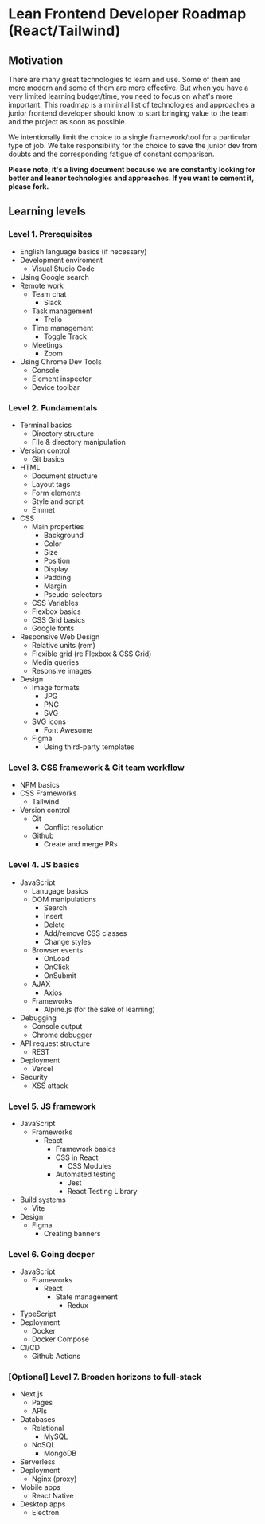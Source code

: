 # Lean Frontend Developer Roadmap (React/Tailwind)

## Motivation

There are many great technologies to learn and use. Some of them are more modern and some of them are more effective. But when you have a very limited learning budget/time, you need to focus on what's more important. This roadmap is a minimal list of technologies and approaches a junior frontend developer should know to start bringing value to the team and the project as soon as possible.

We intentionally limit the choice to a single framework/tool for a particular type of job. We take responsibility for the choice to save the junior dev from doubts and the corresponding fatigue of constant comparison.

**Please note, it's a living document because we are constantly looking for better and leaner technologies and approaches. If you want to cement it, please fork.**

## Learning levels

### Level 1. Prerequisites

- English language basics (if necessary)
- Development enviroment
  - Visual Studio Code
- Using Google search
- Remote work
  - Team chat
    - Slack
  - Task management
    - Trello
  - Time management
    - Toggle Track
  - Meetings
    - Zoom
- Using Chrome Dev Tools
  - Console
  - Element inspector
  - Device toolbar

### Level 2. Fundamentals

- Terminal basics
  - Directory structure
  - File & directory manipulation
- Version control
  - Git basics
- HTML
  - Document structure
  - Layout tags
  - Form elements
  - Style and script
  - Emmet
- CSS
  - Main properties
    - Background
    - Color
    - Size
    - Position
    - Display
    - Padding
    - Margin
    - Pseudo-selectors
  - CSS Variables
  - Flexbox basics
  - CSS Grid basics
  - Google fonts
- Responsive Web Design
  - Relative units (rem)
  - Flexible grid (re Flexbox & CSS Grid)
  - Media queries
  - Resonsive images
- Design
  - Image formats
    - JPG
    - PNG
    - SVG
  - SVG icons
    - Font Awesome
  - Figma
    - Using third-party templates

### Level 3. CSS framework & Git team workflow

- NPM basics
- CSS Frameworks
  - Tailwind
- Version control
  - Git
    - Conflict resolution
  - Github
    - Create and merge PRs

### Level 4. JS basics

- JavaScript
  - Lanugage basics
  - DOM manipulations
    - Search
    - Insert
    - Delete
    - Add/remove CSS classes
    - Change styles
  - Browser events
    - OnLoad
    - OnClick
    - OnSubmit
  - AJAX
    - Axios
  - Frameworks
    - Alpine.js (for the sake of learning)
- Debugging
  - Console output
  - Chrome debugger
- API request structure
  - REST
- Deployment
  - Vercel
- Security
  - XSS attack

### Level 5. JS framework

- JavaScript
  - Frameworks
    - React
      - Framework basics
      - CSS in React
        - CSS Modules
      - Automated testing
        - Jest
        - React Testing Library
- Build systems
  - Vite
- Design
  - Figma
    - Creating banners

### Level 6. Going deeper

- JavaScript
  - Frameworks
    - React
      - State management
        - Redux
- TypeScript
- Deployment
  - Docker
  - Docker Compose
- CI/CD
  - Github Actions

### [Optional] Level 7. Broaden horizons to full-stack

- Next.js
  - Pages
  - APIs
- Databases
  - Relational
    - MySQL
  - NoSQL
    - MongoDB
- Serverless
- Deployment
  - Nginx (proxy)
- Mobile apps
  - React Native
- Desktop apps
  - Electron
